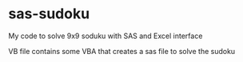 # sas-sudoku
My code to solve 9x9 soduku with SAS and Excel interface


VB file contains some VBA that creates a sas file to solve the sudoku
